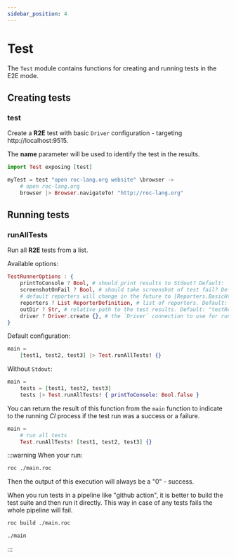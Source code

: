 ```yaml
---
sidebar_position: 4
---
```


# Test

The `Test` module contains functions for creating and running tests in the E2E mode.

## Creating tests

### test

Create a **R2E** test with basic `Driver` configuration - targeting http://localhost:9515.

The **name** parameter will be used to identify the test in the results.

```elixir
import Test exposing [test]

myTest = test "open roc-lang.org website" \browser ->
    # open roc-lang.org
    browser |> Browser.navigateTo! "http://roc-lang.org"
```

## Running tests

### runAllTests

Run all **R2E** tests from a list.

Available options:

```elixir
TestRunnerOptions : {
    printToConsole ? Bool, # should print results to Stdout? Default: `Bool.true`
    screenshotOnFail ? Bool, # should take screenshot of test fail? Default: `Bool.true`
    # default reporters will change in the future to [Reporters.BasicHtmlReporter.reporter]
    reporters ? List ReporterDefinition, # list of reporters. Default: []
    outDir ? Str, # relative path to the test results. Default: "testResults"
    driver ? Driver.create {}, # the `Driver` connection to use for running tests
}
```

Default configuration:

```elixir
main =
    [test1, test2, test3] |> Test.runAllTests! {}
```

Without `Stdout`:

```elixir
main =
    tests = [test1, test2, test3]
    tests |> Test.runAllTests! { printToConsole: Bool.false }
```

You can return the result of this function from the `main` function
to indicate to the running _CI_ process if the
test run was a success or a failure.

```elixir
main =
    # run all tests
    Test.runAllTests! [test1, test2, test3] {}
```

:::warning
When your run:

```sh
roc ./main.roc
```

Then the output of this execution will always be a "0" - success.

When you run tests in a pipeline like "github action", it is better to build the test suite and then run it directly.
This way in case of any tests fails the whole pipeline will fail.

```sh
roc build ./main.roc

./main
```

:::
